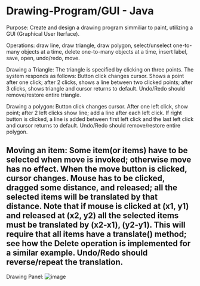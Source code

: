 # Drawing-Program/GUI - Java

Purpose: Create and design a drawing program simmiliar to paint, utilizing a GUI (Graphical User Iterface).

Operations: draw line, draw triangle, draw polygon, select/unselect one-to-many objects at a time, delete one-to-many objects at a time, insert label, save, open, undo/redo, move.

Drawing a Triangle: 
The triangle is specified by clicking on three points. The system responds
as follows: Button click changes cursor. Shows a point after one click; after 2 clicks, shows a line
between two clicked points; after 3 clicks, shows triangle and cursor returns to default. Undo/Redo
should remove/restore entire triangle.

Drawing a polygon:
Button click changes cursor. After one left click, show point; after 2 left clicks show line; add a line
after each left click. If right button is clicked, a line is added between first left click and the last
left click and cursor returns to default. Undo/Redo should remove/restore entire polygon.

Moving an item:
Some item(or items) have to be selected when move is invoked; otherwise move has no effect. When
the move button is clicked, cursor changes. Mouse has to be clicked, dragged some distance, and
released; all the selected items will be translated by that distance. Note that if mouse is clicked
at (x1, y1) and released at (x2, y2) all the selected items must be translated by (x2-x1),
(y2-y1). This will require that all items have a translate() method; see how the Delete operation
is implemented for a similar example. Undo/Redo should reverse/repeat the translation.
----------------------------------------------------------------------------------------
Drawing Panel: 
![image](https://github.com/DWright91/Drawing-Program-GUI--Java/assets/94549091/09cec3fd-0f70-4339-a973-6140586c11fa)
